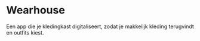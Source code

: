 # Wearhouse
Een app die je kledingkast digitaliseert, zodat je makkelijk kleding terugvindt en outfits kiest.
